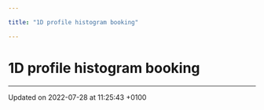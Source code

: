 ```yaml
---

title: "1D profile histogram booking"

---
```


# 1D profile histogram booking








-------------------------------

Updated on 2022-07-28 at 11:25:43 +0100